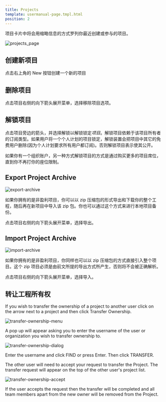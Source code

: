 ```yaml
---
title: Projects
template: usermanual-page.tmpl.html
position: 2
---
```


项目卡片中将会用缩略信息的方式罗列你最近创建或参与的项目。

![projects_page][1]

## 创建新项目

点击右上角的 New 按钮创建一个新的项目

## 删除项目

点击项目右侧的向下箭头展开菜单，选择移除项目选项。

## 解锁项目

点击项目旁边的箭头，并选择解锁以解锁锁定*项目*。解锁项目依赖于该项目所有者的订阅类型。如果用户将一个个人计划的项目锁定，解锁装置会把项目中其它的免费用户删除(因为个人计划要求所有用户都订阅)。否则解锁项目表示使其公开。

如果你有一个组织账户，另一种方式解锁项目的方式是通过购买更多的项目席位，直到你不再打你的座位限制。

## Export Project Archive

![export-archive][2]

如果你拥有的是非盈利项目，你可以以 zip 压缩包的形式导出和下载你的整个工程，随后再在新项目中导入该 zip 包。你也可以通过这个方式来进行本地项目备份。

点击项目右侧的向下箭头展开菜单，选择导出。

## Import Project Archive

![import-archive][3]

如果你拥有的是非盈利项目，你同样也可以以 zip 压缩包的方式直接引入整个项目。这个 zip 项目必须是由前文所提的导出方式所产生，否则将不会被正确解析。

点击项目右侧的向下箭头展开菜单，选择导入。

## 转让工程所有权

If you wish to transfer the ownership of a project to another user click on the arrow next to a project and then click Transfer Ownership.

![transfer-ownership-menu][4]

A pop up will appear asking you to enter the username of the user or organization you wish to transfer ownership to.

![transfer-ownership-dialog][5]

Enter the username and click FIND or press Enter. Then click TRANSFER.

The other user will need to accept your request to transfer the Project. The transfer request will appear on the top of the other user's project list.

![transfer-ownership-accept][6]

If the user accepts the request then the transfer will be completed and all team members apart from the new owner will be removed from the Project.

[1]: /images/user-manual/profile/profile.png "Projects"
[2]: /images/user-manual/profile/projects/export-archive-button.jpg
[3]: /images/user-manual/profile/projects/import-archive-button.jpg
[4]: /images/user-manual/profile/projects/transfer-ownership-menu.png
[5]: /images/user-manual/profile/projects/transfer-ownership-dialog.png
[6]: /images/user-manual/profile/projects/transfer-ownership-accept.png

